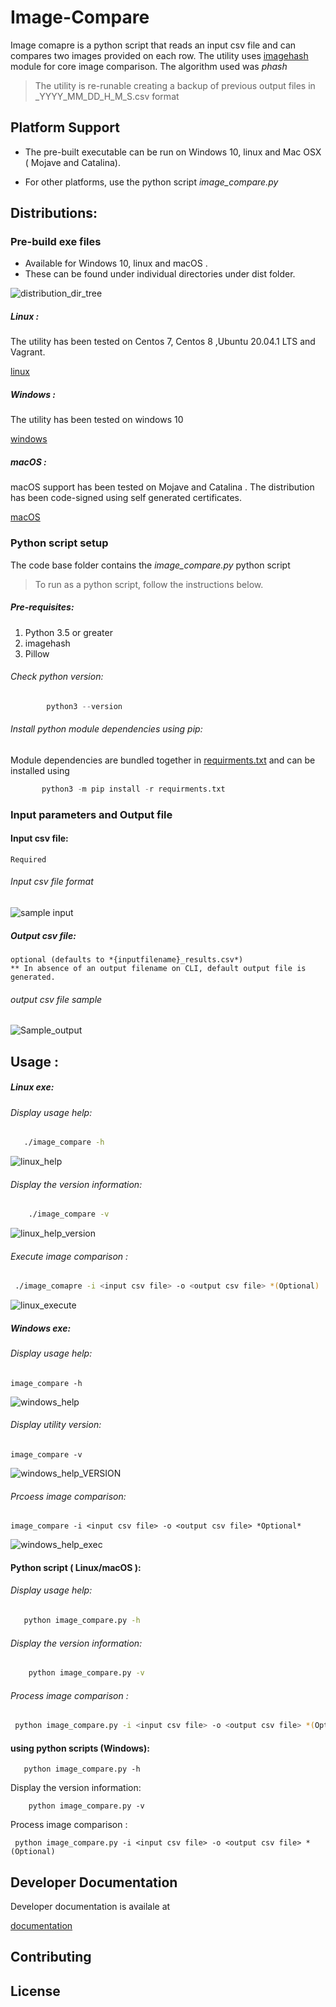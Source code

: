 # Image-Compare

Image comapre is a python script that reads an input csv file and can compares two images provided on each row. 
The utility uses [imagehash](https://pypi.org/project/ImageHash/) module for core image comparison.
The algorithm used was *phash*
> The utility is re-runable creating a backup of previous output files in <filename>_YYYY_MM_DD_H_M_S.csv format

## Platform Support
- The pre-built executable can be run on Windows 10, linux and Mac OSX ( Mojave and Catalina). 

- For other platforms, use the python script *image_compare.py*
## Distributions:

### Pre-build exe files
- Available for Windows 10, linux and macOS .
- These can be found under individual directories under dist folder. 

![distribution_dir_tree](resources/dist_dir_tree.PNG)

##### Linux : 
The utility has been tested on Centos 7, Centos 8 ,Ubuntu 20.04.1 LTS and Vagrant.

[linux](dist/linux/image_compare)
##### Windows : 
The utility has been tested on windows 10

[windows](dist/windows/image_compare.exe)
##### macOS :
macOS support has been tested on Mojave and Catalina . 
The distribution has been code-signed using self generated certificates.

[macOS](dirs/../dist/mac/image_compare)

###  Python script setup
The code base folder contains the *image_compare.py* python script 

> To run as a python script, follow the instructions below.

##### Pre-requisites:
1. Python 3.5 or greater
2. imagehash
3. Pillow
###### Check python version:
``` python
        python3 --version
```
###### Install python module dependencies using pip:
Module dependencies are  bundled together in [requirments.txt](requirments.txt) and can be installed using 
```python
       python3 -m pip install -r requirments.txt
```

### Input parameters and Output file
#### Input csv file: 
    Required 
###### Input csv file format

![sample input](./resources/Sample_input.PNG)

##### Output csv file: 
    optional (defaults to *{inputfilename}_results.csv*)
    ** In absence of an output filename on CLI, default output file is generated.
###### output csv file sample
![Sample_output](./resources/Sample_output.PNG)

## Usage :
##### Linux exe:
###### Display usage help:

```bash
   ./image_compare -h
```
![linux_help](./resources/linux_help.png)
###### Display the version information:
```bash 
    ./image_compare -v
```
![linux_help_version](./resources/linux_version.png)
###### Execute image comparison :
```bash
 ./image_comapre -i <input csv file> -o <output csv file> *(Optional)
```
![linux_execute](./resources/linux_execute.png)


##### Windows exe:
###### Display usage help:
``` dos
image_compare -h
```
![windows_help](./resources/windows_help.png)
###### Display utility version:
```dos
image_compare -v
```
![windows_help_VERSION](./resources/windows_version.png)
###### Prcoess image comparison:
```dos
image_compare -i <input csv file> -o <output csv file> *Optional*
```
![windows_help_exec](./resources/windows_execution.png)


#### Python script ( Linux/macOS ):
###### Display usage help:
```bash
   python image_compare.py -h
```
###### Display the version information:
```bash 
    python image_compare.py -v
```
###### Process image comparison :
```bash
 python image_compare.py -i <input csv file> -o <output csv file> *(Optional)
```

#### using python scripts (Windows):
```dos
   python image_compare.py -h
```
Display the version information:
```dos 
    python image_compare.py -v
```
Process image comparison :
```dos
 python image_compare.py -i <input csv file> -o <output csv file> *(Optional)
```


## Developer Documentation
Developer documentation is availale at

[documentation](https://htmlpreview.github.io/?https://github.com/abs13/Image-Compare/blob/master/html/image_compare.html)

## Contributing

## License
